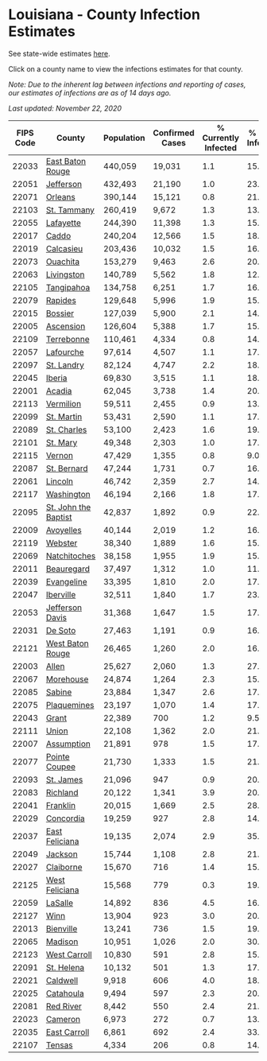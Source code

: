 # Louisiana - County Infection Estimates

See state-wide estimates [here](/infections/us-la).

Click on a county name to view the infections estimates for that county.

*Note: Due to the inherent lag between infections and reporting of cases, our estimates of infections are as of 14 days ago.*

*Last updated: November 22, 2020*

|   FIPS Code |                                       County |   Population |   Confirmed Cases |   % Currently Infected |   % Total Infected |
|-------------|----------------------------------------------|--------------|-------------------|------------------------|--------------------|
|       22033 |         [East Baton Rouge](east-baton-rouge) |      440,059 |            19,031 |                    1.1 |               15.9 |
|       22051 |                       [Jefferson](jefferson) |      432,493 |            21,190 |                    1.0 |               23.0 |
|       22071 |                           [Orleans](orleans) |      390,144 |            15,121 |                    0.8 |               21.1 |
|       22103 |                   [St. Tammany](st.-tammany) |      260,419 |             9,672 |                    1.3 |               13.6 |
|       22055 |                       [Lafayette](lafayette) |      244,390 |            11,398 |                    1.3 |               15.7 |
|       22017 |                               [Caddo](caddo) |      240,204 |            12,566 |                    1.5 |               18.8 |
|       22019 |                       [Calcasieu](calcasieu) |      203,436 |            10,032 |                    1.5 |               16.9 |
|       22073 |                         [Ouachita](ouachita) |      153,279 |             9,463 |                    2.6 |               20.3 |
|       22063 |                     [Livingston](livingston) |      140,789 |             5,562 |                    1.8 |               12.6 |
|       22105 |                     [Tangipahoa](tangipahoa) |      134,758 |             6,251 |                    1.7 |               16.2 |
|       22079 |                           [Rapides](rapides) |      129,648 |             5,996 |                    1.9 |               15.3 |
|       22015 |                           [Bossier](bossier) |      127,039 |             5,900 |                    2.1 |               14.1 |
|       22005 |                       [Ascension](ascension) |      126,604 |             5,388 |                    1.7 |               15.2 |
|       22109 |                     [Terrebonne](terrebonne) |      110,461 |             4,334 |                    0.8 |               14.7 |
|       22057 |                       [Lafourche](lafourche) |       97,614 |             4,507 |                    1.1 |               17.8 |
|       22097 |                     [St. Landry](st.-landry) |       82,124 |             4,747 |                    2.2 |               18.4 |
|       22045 |                             [Iberia](iberia) |       69,830 |             3,515 |                    1.1 |               18.2 |
|       22001 |                             [Acadia](acadia) |       62,045 |             3,738 |                    1.4 |               20.7 |
|       22113 |                       [Vermilion](vermilion) |       59,511 |             2,455 |                    0.9 |               13.5 |
|       22099 |                     [St. Martin](st.-martin) |       53,431 |             2,590 |                    1.1 |               17.6 |
|       22089 |                   [St. Charles](st.-charles) |       53,100 |             2,423 |                    1.6 |               19.2 |
|       22101 |                         [St. Mary](st.-mary) |       49,348 |             2,303 |                    1.0 |               17.0 |
|       22115 |                             [Vernon](vernon) |       47,429 |             1,355 |                    0.8 |                9.0 |
|       22087 |                   [St. Bernard](st.-bernard) |       47,244 |             1,731 |                    0.7 |               16.5 |
|       22061 |                           [Lincoln](lincoln) |       46,742 |             2,359 |                    2.7 |               14.8 |
|       22117 |                     [Washington](washington) |       46,194 |             2,166 |                    1.8 |               17.3 |
|       22095 | [St. John the Baptist](st.-john-the-baptist) |       42,837 |             1,892 |                    0.9 |               22.9 |
|       22009 |                       [Avoyelles](avoyelles) |       40,144 |             2,019 |                    1.2 |               16.4 |
|       22119 |                           [Webster](webster) |       38,340 |             1,889 |                    1.6 |               15.6 |
|       22069 |                 [Natchitoches](natchitoches) |       38,158 |             1,955 |                    1.9 |               15.6 |
|       22011 |                     [Beauregard](beauregard) |       37,497 |             1,312 |                    1.0 |               11.5 |
|       22039 |                     [Evangeline](evangeline) |       33,395 |             1,810 |                    2.0 |               17.1 |
|       22047 |                       [Iberville](iberville) |       32,511 |             1,840 |                    1.7 |               23.7 |
|       22053 |           [Jefferson Davis](jefferson-davis) |       31,368 |             1,647 |                    1.5 |               17.3 |
|       22031 |                           [De Soto](de-soto) |       27,463 |             1,191 |                    0.9 |               16.8 |
|       22121 |         [West Baton Rouge](west-baton-rouge) |       26,465 |             1,260 |                    2.0 |               16.4 |
|       22003 |                               [Allen](allen) |       25,627 |             2,060 |                    1.3 |               27.2 |
|       22067 |                       [Morehouse](morehouse) |       24,874 |             1,264 |                    2.3 |               15.0 |
|       22085 |                             [Sabine](sabine) |       23,884 |             1,347 |                    2.6 |               17.0 |
|       22075 |                   [Plaquemines](plaquemines) |       23,197 |             1,070 |                    1.4 |               17.4 |
|       22043 |                               [Grant](grant) |       22,389 |               700 |                    1.2 |                9.5 |
|       22111 |                               [Union](union) |       22,108 |             1,362 |                    2.0 |               21.5 |
|       22007 |                     [Assumption](assumption) |       21,891 |               978 |                    1.5 |               17.8 |
|       22077 |               [Pointe Coupee](pointe-coupee) |       21,730 |             1,333 |                    1.5 |               21.3 |
|       22093 |                       [St. James](st.-james) |       21,096 |               947 |                    0.9 |               20.4 |
|       22083 |                         [Richland](richland) |       20,122 |             1,341 |                    3.9 |               20.6 |
|       22041 |                         [Franklin](franklin) |       20,015 |             1,669 |                    2.5 |               28.4 |
|       22029 |                       [Concordia](concordia) |       19,259 |               927 |                    2.8 |               14.1 |
|       22037 |             [East Feliciana](east-feliciana) |       19,135 |             2,074 |                    2.9 |               35.1 |
|       22049 |                           [Jackson](jackson) |       15,744 |             1,108 |                    2.8 |               21.1 |
|       22027 |                       [Claiborne](claiborne) |       15,670 |               716 |                    1.4 |               15.2 |
|       22125 |             [West Feliciana](west-feliciana) |       15,568 |               779 |                    0.3 |               19.4 |
|       22059 |                           [LaSalle](lasalle) |       14,892 |               836 |                    4.5 |               16.6 |
|       22127 |                                 [Winn](winn) |       13,904 |               923 |                    3.0 |               20.9 |
|       22013 |                       [Bienville](bienville) |       13,241 |               736 |                    1.5 |               19.0 |
|       22065 |                           [Madison](madison) |       10,951 |             1,026 |                    2.0 |               30.7 |
|       22123 |                 [West Carroll](west-carroll) |       10,830 |               591 |                    2.8 |               15.3 |
|       22091 |                     [St. Helena](st.-helena) |       10,132 |               501 |                    1.3 |               17.0 |
|       22021 |                         [Caldwell](caldwell) |        9,918 |               606 |                    4.0 |               18.1 |
|       22025 |                       [Catahoula](catahoula) |        9,494 |               597 |                    2.3 |               20.6 |
|       22081 |                       [Red River](red-river) |        8,442 |               550 |                    2.4 |               21.0 |
|       22023 |                           [Cameron](cameron) |        6,973 |               272 |                    0.7 |               13.0 |
|       22035 |                 [East Carroll](east-carroll) |        6,861 |               692 |                    2.4 |               33.8 |
|       22107 |                             [Tensas](tensas) |        4,334 |               206 |                    0.8 |               14.9 |
